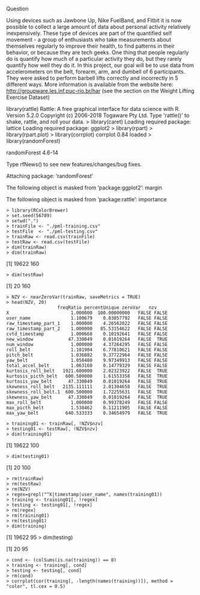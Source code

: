 Question 

Using devices such as Jawbone Up, Nike FuelBand, and Fitbit it is now possible to collect a large amount of data about personal activity relatively inexpensively. These type of devices are part of the quantified self movement - a group of enthusiasts who take measurements about themselves regularly to improve their health, to find patterns in their behavior, or because they are tech geeks. One thing that people regularly do is quantify how much of a particular activity they do, but they rarely quantify how well they do it. In this project, our goal will be to use data from accelerometers on the belt, forearm, arm, and dumbell of 6 participants. They were asked to perform barbell lifts correctly and incorrectly in 5 different ways. More information is available from the website here: http://groupware.les.inf.puc-rio.br/har (see the section on the Weight Lifting Exercise Dataset)

library(rattle)
Rattle: A free graphical interface for data science with R.
Version 5.2.0 Copyright (c) 2006-2018 Togaware Pty Ltd.
Type 'rattle()' to shake, rattle, and roll your data.
    > library(caret)
Loading required package: lattice
Loading required package: ggplot2
    > library(rpart)
    > library(rpart.plot)
    > library(corrplot)
corrplot 0.84 loaded
    > library(randomForest)

randomForest 4.6-14

Type rfNews() to see new features/changes/bug fixes.

Attaching package: ‘randomForest’

The following object is masked from ‘package:ggplot2’: margin

The following object is masked from ‘package:rattle’: importance

    > library(RColorBrewer)
    > set.seed(56789)
    > setwd(".")
    > trainFile <- "./pml-training.csv"
    > testFile  <- "./pml-testing.csv"
    > trainRaw <- read.csv(trainFile)
    > testRaw <- read.csv(testFile)
    > dim(trainRaw)
    > dim(trainRaw)

[1] 19622   160
    
    > dim(testRaw)
[1]  20 160

    > NZV <- nearZeroVar(trainRaw, saveMetrics = TRUE)
    > head(NZV, 20)
                       freqRatio percentUnique zeroVar   nzv
    X                       1.000000  100.00000000   FALSE FALSE
    user_name               1.100679    0.03057792   FALSE FALSE
    raw_timestamp_part_1    1.000000    4.26562022   FALSE FALSE
    raw_timestamp_part_2    1.000000   85.53154622   FALSE FALSE
    cvtd_timestamp          1.000668    0.10192641   FALSE FALSE
    new_window             47.330049    0.01019264   FALSE  TRUE
    num_window              1.000000    4.37264295   FALSE FALSE
    roll_belt               1.101904    6.77810621   FALSE FALSE
    pitch_belt              1.036082    9.37722964   FALSE FALSE
    yaw_belt                1.058480    9.97349913   FALSE FALSE
    total_accel_belt        1.063160    0.14779329   FALSE FALSE
    kurtosis_roll_belt   1921.600000    2.02323922   FALSE  TRUE
    kurtosis_picth_belt   600.500000    1.61553358   FALSE  TRUE
    kurtosis_yaw_belt      47.330049    0.01019264   FALSE  TRUE
    skewness_roll_belt   2135.111111    2.01304658   FALSE  TRUE
    skewness_roll_belt.1  600.500000    1.72255631   FALSE  TRUE
    skewness_yaw_belt      47.330049    0.01019264   FALSE  TRUE
    max_roll_belt           1.000000    0.99378249   FALSE FALSE
    max_picth_belt          1.538462    0.11211905   FALSE FALSE
    max_yaw_belt          640.533333    0.34654979   FALSE  TRUE

    > training01 <- trainRaw[, !NZV$nzv]
    > testing01 <- testRaw[, !NZV$nzv]
    > dim(training01)
[1] 19622   100

    > dim(testing01)
[1]  20 100
    
    > rm(trainRaw)
    > rm(testRaw)
    > rm(NZV)
    > regex=grepl("^X|timestamp|user_name", names(training01))
    > training <- training01[, !regex]
    > testing <- testing01[, !regex]
    > rm(regex)
    > rm(training01)
    > rm(testing01)
    > dim(training)

[1] 19622    95
    > dim(testing)

[1] 20 95

    > cond <- (colSums(is.na(training)) == 0)
    > training <- training[, cond]
    > testing <- testing[, cond]
    > rm(cond)
    > corrplot(cor(training[, -length(names(training))]), method = "color", tl.cex = 0.5)


